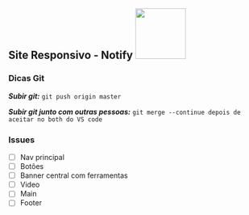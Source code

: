 <nav>
  <h1>Site Responsivo - Notify  <img src="https://ftp.mastertech.com.br/Nginx-Fancyindex-Theme/Nginx-Fancyindex-Theme-light/estacao-logo.png"  width="100"  /></h1>
</nav>

<h3>Dicas Git</h3>

**_Subir git:_** `git push origin master`

**_Subir git junto com outras pessoas:_** `git merge --continue depois de aceitar no both do VS code`

<h3>Issues</h3>

- [ ] Nav principal
- [ ] Botões
- [ ] Banner central com ferramentas
- [ ] Video 
- [ ] Main
- [ ] Footer
